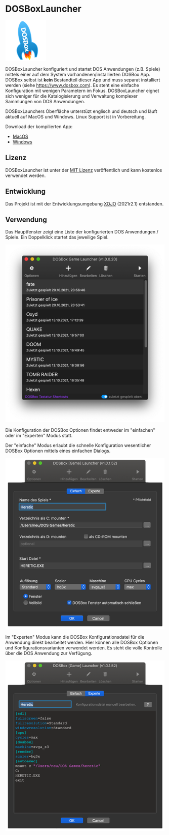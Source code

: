 # DOSBoxLauncher

![AppLogo](/Images/AppIcon_128.png)

DOSBoxLauncher konfiguriert und startet DOS Anwendungen (z.B. Spiele) mittels einer auf dem System vorhandenen/installierten DOSBox App.
DOSBox selbst ist **kein** Bestandteil dieser App und muss separat installiert werden (siehe https://www.dosbox.com). Es steht eine einfache Konfiguration mit wenigen Parametern im Fokus. DOSBoxLauncher eignet sich weniger für die Katalogisierung und Verwaltung komplexer Sammlungen von DOS Anwendungen. 

DOSBoxLaunchers Oberfläche unterstüzt englisch und deutsch und läuft aktuell auf MacOS und Windows. Linux Support ist in Vorbereitung. 

Download der kompilierten App: 
- [MacOS](/Builds/macOS/DOSBoxLauncher.app.zip)
- [Windows](/Builds/Windows/DOSBoxLauncher.zip)

## Lizenz
DOSBoxLauncher ist unter der [MIT Lizenz](/LICENSE) veröffentlich und kann kostenlos verwendet werden.

## Entwicklung
Das Projekt ist mit der Entwicklungsumgebung [XOJO](https://www.xojo.com) (2021r2.1) entstanden. 

## Verwendung
Das Hauptfenster zeigt eine Liste der konfigurierten DOS Anwendungen / Spiele. Ein Doppelklick startet das jeweilige Spiel. 

![DOSBoxLauncher Screenshot](/ScreenShots/DOSBoxLauncher.png)

Die Konfiguration der DOSBox Optionen findet entweder im "einfachen" oder im "Experten" Modus statt.

Der "einfache" Modus erlaubt die schnelle Konfiguration wesentlicher DOSBox Optionen mittels eines einfachen Dialogs.

![DOSBoxLauncher Screenshot](/ScreenShots/DOSBoxLauncher_1.png)

Im "Experten" Modus kann die DOSBox Konfigurationsdatei für die Anwendung direkt bearbeitet werden. Hier können alle DOSBox Optionen und Konfigurationsvarianten verwendet werden. Es steht die volle Kontrolle über die DOS Anwendung zur Verfügung.

![DOSBoxLauncher Screenshot](/ScreenShots/DOSBoxLauncher_2.png)
